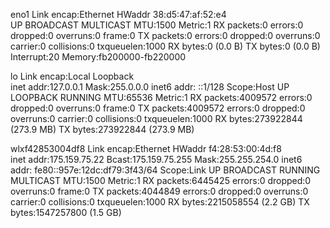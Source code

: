 eno1      Link encap:Ethernet  HWaddr 38:d5:47:af:52:e4  
          UP BROADCAST MULTICAST  MTU:1500  Metric:1
          RX packets:0 errors:0 dropped:0 overruns:0 frame:0
          TX packets:0 errors:0 dropped:0 overruns:0 carrier:0
          collisions:0 txqueuelen:1000 
          RX bytes:0 (0.0 B)  TX bytes:0 (0.0 B)
          Interrupt:20 Memory:fb200000-fb220000 

lo        Link encap:Local Loopback  
          inet addr:127.0.0.1  Mask:255.0.0.0
          inet6 addr: ::1/128 Scope:Host
          UP LOOPBACK RUNNING  MTU:65536  Metric:1
          RX packets:4009572 errors:0 dropped:0 overruns:0 frame:0
          TX packets:4009572 errors:0 dropped:0 overruns:0 carrier:0
          collisions:0 txqueuelen:1000 
          RX bytes:273922844 (273.9 MB)  TX bytes:273922844 (273.9 MB)

wlxf42853004df8 Link encap:Ethernet  HWaddr f4:28:53:00:4d:f8  
          inet addr:175.159.75.22  Bcast:175.159.75.255  Mask:255.255.254.0
          inet6 addr: fe80::957e:12dc:df79:3f43/64 Scope:Link
          UP BROADCAST RUNNING MULTICAST  MTU:1500  Metric:1
          RX packets:6445425 errors:0 dropped:0 overruns:0 frame:0
          TX packets:4044849 errors:0 dropped:0 overruns:0 carrier:0
          collisions:0 txqueuelen:1000 
          RX bytes:2215058554 (2.2 GB)  TX bytes:1547257800 (1.5 GB)

